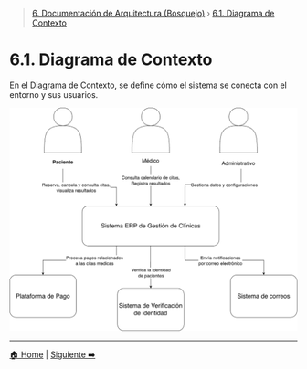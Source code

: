 > [6. Documentación de Arquitectura (Bosquejo)](../6.md) › [6.1. Diagrama de Contexto](6.1.md)

# 6.1. Diagrama de Contexto

En el Diagrama de Contexto, se define cómo el sistema se conecta con el entorno y sus usuarios.

![Diagrama de Contexto](DiagramaContexto.png)

---

[🏠 Home](../../README.md) | [Siguiente ➡️](../6.2/6.2.md)
